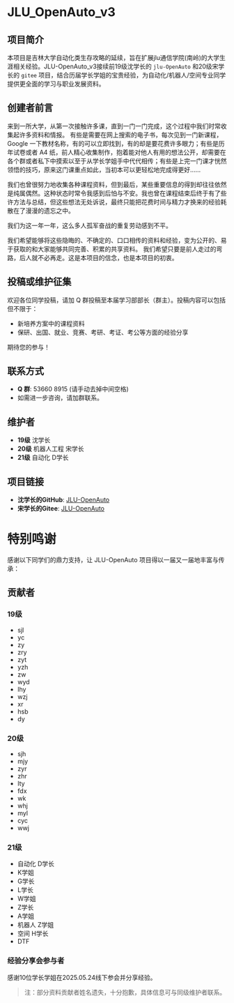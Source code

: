 # JLU_OpenAuto_v3

## 项目简介

本项目是吉林大学自动化类生存攻略的延续，旨在扩展jlu通信学院(南岭)的大学生涯相关经验。JLU-OpenAuto_v3接续前19级沈学长的 `jlu-OpenAuto` 和20级宋学长的 `gitee` 项目，结合历届学长学姐的宝贵经验，为自动化/机器人/空间专业同学提供更全面的学习与职业发展资料。

## 创建者前言

来到一所大学，从第一次接触许多课，直到一门一门完成，这个过程中我们时常收集起许多资料和情报。
有些是需要在网上搜索的电子书，每次见到一门新课程，Google 一下教材名称，有的可以立即找到，有的却是要花费许多眼力；有些是历年试卷或者 A4 纸，前人精心收集制作，抱着能对他人有用的想法公开，却需要在各个群或者私下中摸索以至于从学长学姐手中代代相传；有些是上完一门课才恍然领悟的技巧，原来这门课重点如此，当初本可以更轻松地完成得更好……

我们也曾很努力地收集各种课程资料，但到最后，某些重要信息的得到却往往依然是纯属偶然。这种状态时常令我感到后怕与不安。我也曾在课程结束后终于有了些许方法与总结，但这些想法无处诉说，最终只能把花费时间与精力才换来的经验耗散在了漫漫的遗忘之中。

我们为这一年一年，这么多人孤军奋战的重复劳动感到不平。

我们希望能够将这些隐晦的、不确定的、口口相传的资料和经验，变为公开的、易于获取的和大家能够共同完善、积累的共享资料。
我们希望只要是前人走过的弯路，后人就不必再走。这是本项目的信念，也是本项目的初衷。

## 投稿或维护征集

欢迎各位同学投稿，请加 Q 群投稿至本届学习部部长（群主）。投稿内容可以包括但不限于：

- 新培养方案中的课程资料
- 保研、出国、就业、竞赛、考研、考证、考公等方面的经验分享

期待您的参与！

## 联系方式

- **Q 群**: 53660 8915 (请手动去掉中间空格)
- 如需进一步咨询，请加群联系。

## 维护者

- **19级** 沈学长  
- **20级** 机器人工程 宋学长  
- **21级** 自动化 D学长

## 项目链接
- **沈学长的GitHub**: [JLU-OpenAuto](https://github.com/jlshen025/JLU-OpenAuto)
- **宋学长的Gitee**: [JLU-OpenAuto](https://gitee.com/songjh_shiyt/jlu-open-auto/tree/master)

# 特别鸣谢
感谢以下同学们的鼎力支持，让 JLU-OpenAuto 项目得以一届又一届地丰富与传承：
## 贡献者
### 19级

- sjl
- yc
- zy
- zry
- zyt
- yzh
- zw
- wyd
- lhy
- wzj
- xr
- hsb
- dy

### 20级

- sjh
- mjy
- zyr
- zhr
- lty
- fdx
- wk
- whj
- myl
- cyc
- wwj

### 21级

- 自动化 D学长
- K学姐
- G学长
- L学长
- W学姐
- Z学长
- A学姐
- 机器人 Z学姐
- 空间 H学长
- DTF

### 经验分享会参与者

感谢10位学长学姐在2025.05.24线下参会并分享经验。

> 注：部分资料贡献者姓名遗失，十分抱歉，具体信息可与同级维护者联系。